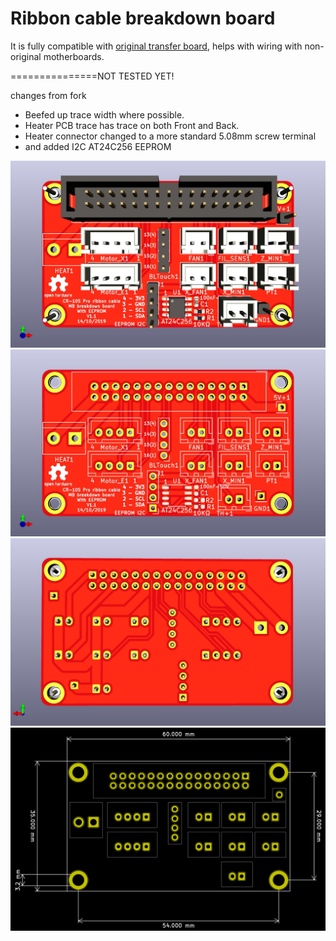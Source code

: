 # Ribbon cable breakdown board
It is fully compatible with [original transfer board](https://www.aliexpress.com/item/33040303019.html), helps with wiring with non-original motherboards.

===============NOT TESTED YET!

changes from fork
- Beefed up trace width where possible. 
- Heater PCB trace has trace on both Front and Back.
- Heater connector changed to  a more standard 5.08mm screw terminal
- and added I2C AT24C256 EEPROM 


![Front](images/RibbonCable_MB_BreakdownBoard-Front.jpg)
![Front-BoardOnly](images/RibbonCable_MB_BreakdownBoard-Front-BoardOnly.jpg)
![Back](images/RibbonCable_MB_BreakdownBoard-Back.jpg)
![Size](images/size.png)
